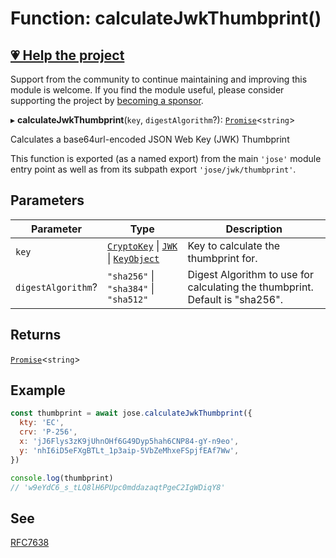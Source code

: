 # Function: calculateJwkThumbprint()

## [💗 Help the project](https://github.com/sponsors/panva)

Support from the community to continue maintaining and improving this module is welcome. If you find the module useful, please consider supporting the project by [becoming a sponsor](https://github.com/sponsors/panva).

▸ **calculateJwkThumbprint**(`key`, `digestAlgorithm`?): [`Promise`](https://developer.mozilla.org/docs/Web/JavaScript/Reference/Global_Objects/Promise)\<`string`\>

Calculates a base64url-encoded JSON Web Key (JWK) Thumbprint

This function is exported (as a named export) from the main `'jose'` module entry point as well
as from its subpath export `'jose/jwk/thumbprint'`.

## Parameters

| Parameter | Type | Description |
| ------ | ------ | ------ |
| `key` | [`CryptoKey`](https://developer.mozilla.org/docs/Web/API/CryptoKey) \| [`JWK`](../../../types/interfaces/JWK.md) \| [`KeyObject`](../../../types/interfaces/KeyObject.md) | Key to calculate the thumbprint for. |
| `digestAlgorithm`? | `"sha256"` \| `"sha384"` \| `"sha512"` | Digest Algorithm to use for calculating the thumbprint. Default is "sha256". |

## Returns

[`Promise`](https://developer.mozilla.org/docs/Web/JavaScript/Reference/Global_Objects/Promise)\<`string`\>

## Example

```js
const thumbprint = await jose.calculateJwkThumbprint({
  kty: 'EC',
  crv: 'P-256',
  x: 'jJ6Flys3zK9jUhnOHf6G49Dyp5hah6CNP84-gY-n9eo',
  y: 'nhI6iD5eFXgBTLt_1p3aip-5VbZeMhxeFSpjfEAf7Ww',
})

console.log(thumbprint)
// 'w9eYdC6_s_tLQ8lH6PUpc0mddazaqtPgeC2IgWDiqY8'
```

## See

[RFC7638](https://www.rfc-editor.org/rfc/rfc7638)
